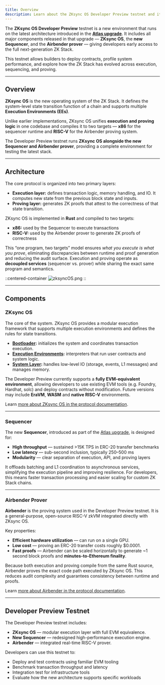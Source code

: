 ```yaml
---
title: Overview
description: Learn about the ZKsync OS Developer Preview testnet and its architecture.
---
```


The **ZKsync OS Developer Preview** testnet is a new environment that runs on the latest architecture introduced in the [**Atlas upgrade**](https://zksync.mirror.xyz/XrlYJN9SUbOtRn9nyqrfPyaAqot--PlUcnSRK_OF1Bs).
It includes all major components released in that upgrade — **ZKsync OS**, the **new Sequencer**, and the **Airbender prover** — giving developers
early access to the full next-generation ZK Stack.

This testnet allows builders to deploy contracts, profile system performance, and explore how the ZK Stack has
evolved across execution, sequencing, and proving.

---

## Overview

**ZKsync OS** is the new operating system of the ZK Stack.
It defines the system-level state transition function of a chain and supports multiple **Execution Environments (EEs)**.

Unlike earlier implementations, ZKsync OS unifies **execution and proving logic** in one codebase and compiles it to two targets — **x86** for
the sequencer runtime and **RISC-V** for the Airbender proving system.

The Developer Preview testnet runs **ZKsync OS alongside the new Sequencer and Airbender prover**, providing a complete
environment for testing the latest stack.

---

## Architecture

The core protocol is organized into two primary layers:

- **Execution layer:** defines transaction logic, memory handling, and IO. It computes new state from the previous block state and inputs.
- **Proving layer:** generates ZK proofs that attest to the correctness of that state transition.

ZKsync OS is implemented in **Rust** and compiled to two targets:

- **x86:** used by the Sequencer to execute transactions
- **RISC-V:** used by the Airbender prover to generate ZK proofs of correctness

This “one program, two targets” model ensures *what you execute is what you prove*, eliminating discrepancies between
runtime and proof generation and reducing the audit surface.
Execution and proving operate as **decoupled services** (sequencer vs. prover) while sharing the exact same program and semantics.

::centered-container
![zksyncOS.png](/images/zksyncos-airbender/zksyncOS.png)
::

---

## Components

### ZKsync OS

The core of the system.
ZKsync OS provides a modular execution framework that supports multiple execution environments and defines the rules for state transitions.

- **[Bootloader](/zksync-protocol/zksyncos/bootloader):** initializes the system and coordinates transaction execution.
- **[Execution Environments](/zksync-protocol/zksyncos/execution-environment):** interpreters that run user contracts and system logic.
- **[System Layer](/zksync-protocol/zksyncos/system):** handles low-level IO (storage, events, L1 messages) and manages memory.

The Developer Preview currently supports a **fully EVM-equivalent environment**, allowing developers to use
existing EVM tools (e.g. Foundry, Hardhat, solc) and deploy contracts without modification.
Future versions may include **EraVM**, **WASM** and **native RISC-V** environments.

Learn [more about ZKsync OS in the protocol documentation](../../zksync-protocol/zksyncos/overview).

---

### Sequencer

The new **Sequencer**, introduced as part of the [Atlas upgrade](https://zksync.mirror.xyz/XrlYJN9SUbOtRn9nyqrfPyaAqot--PlUcnSRK_OF1Bs), is designed for:

- **High throughput** — sustained >15K TPS in ERC-20 transfer benchmarks
- **Low latency** — sub-second inclusion, typically 250–500 ms
- **Modularity** — clear separation of execution, API, and proving layers

It offloads batching and L1 coordination to asynchronous services, simplifying the execution pipeline and improving resilience.
For developers, this means faster transaction processing and easier scaling for custom ZK Stack chains.

---

### Airbender Prover

**Airbender** is the proving system used in the Developer Preview testnet.
It is a general-purpose, open-source RISC-V zkVM integrated directly with ZKsync OS.

Key properties:

- **Efficient hardware utilization** — can run on a single GPU.
- **Low cost** — proving an ERC-20 transfer costs roughly $0.0001.
- **Fast proofs** — Airbender can be scaled horizontally to generate ~1 second block proofs and **minutes-to-Ethereum finality**.

Because both execution and proving compile from the same Rust source, Airbender proves the exact code path executed by ZKsync OS.
This reduces audit complexity and guarantees consistency between runtime and proofs.

Learn [more about Airbender in the protocol documentation](../../zksync-protocol/zksync-airbender/overview).

---

## Developer Preview Testnet

The Developer Preview testnet includes:

- **ZKsync OS** — modular execution layer with full EVM equivalence.
- **New Sequencer** — redesigned high-performance execution engine.
- **Airbender** — integrated real-time RISC-V prover.

Developers can use this testnet to:

- Deploy and test contracts using familiar EVM tooling
- Benchmark transaction throughput and latency
- Integration test for infrastructure tools
- Evaluate how the new architecture supports specific workloads
